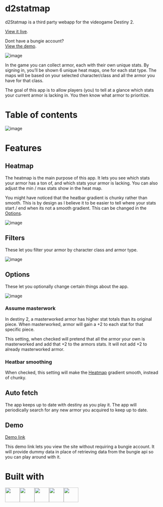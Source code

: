 # d2statmap
d2Statmap is a third party webapp for the videogame Destiny 2.

[View it live](https://d2statmap.vercel.app).

Dont have a bungie account?<br>
[View the demo](https://d2statmap.vercel.app/demo).

![image](https://user-images.githubusercontent.com/31994545/235534017-f1c0b0af-fb71-4cb4-bf03-d50ed2e327a4.png)

In the game you can collect armor, each with their own unique stats.
By signing in, you’ll be shown 6 unique heat maps, one for each stat type. The maps will be based on your selected character/class 
and all the armor you have for that class.

The goal of this app is to allow players (you) to tell at a glance which stats your current armor is lacking in. You then know what armor to prioritize.

# Table of contents
![image](https://user-images.githubusercontent.com/31994545/235538164-e8b64496-e511-4e93-be35-aa3eda61e7b7.png)

# Features
## Heatmap
The heatmap is the main purpose of this app. It lets you see which stats your armor has a ton of, and which stats your armor is lacking.
You can also adjust the min / max stats show in the heat map.

You might have noticed that the heatbar gradient is chunky rather than smooth. This is by design as I believe it to be easier to tell where your stats 
start / end when its not a smooth gradient.
This can be changed in the [Options](#Options).

![image](https://user-images.githubusercontent.com/31994545/235533514-ceba5a14-8530-4089-be9b-6b331fcbfa88.png)
## Filters
These let you filter your armor by character class and armor type.

![image](https://user-images.githubusercontent.com/31994545/235533730-1dc55454-164f-4a29-baa0-8ac307cfbed7.png)
## Options
These let you optionally change certain things about the app.

![image](https://user-images.githubusercontent.com/31994545/235534121-faecfa6d-e7f9-408e-9914-3d1cef2dda35.png)

### Assume masterwork
In destiny 2, a masterworked armor has higher stat totals than its original piece. When masterworked, armor will gain a +2 to each stat for that
specific piece.

This setting, when checked will pretend that all the armor your own is masterworked and add that +2 to the armors stats. It will not
add +2 to already masterworked armor.

### Heatbar smoothing
When checked, this setting will make the [Heatmap](#Heatmap) gradient smooth, instead of chunky.

## Auto fetch
The app keeps up to date with destiny as you play it. The app will periodically search for any new armor you acquired to keep up to date.

## Demo
[Demo link](https://d2statmap-kf4fa1h3x-nskelin.vercel.app/demo)

This demo link lets you view the site without requiring a bungie account. It will provide dummy data in place of retrieving data from the
bungie api so you can play around with it.

# Built with
<div style="display: flex; flex-direction:row;">
<img src="https://cdn.svgporn.com/logos/react.svg" width="48">
<img src="https://cdn.svgporn.com/logos/nextjs-icon.svg" height="48">
<img src="https://cdn.svgporn.com/logos/javascript.svg" width="48">
<img src="https://cdn.svgporn.com/logos/html-5.svg" height="48">
<img src="https://cdn.svgporn.com/logos/css-3.svg" height="48"
</div>
